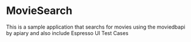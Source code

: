 # MovieSearch
This is a sample application that searchs for movies using the moviedbapi by apiary and also include Espresso UI Test Cases
